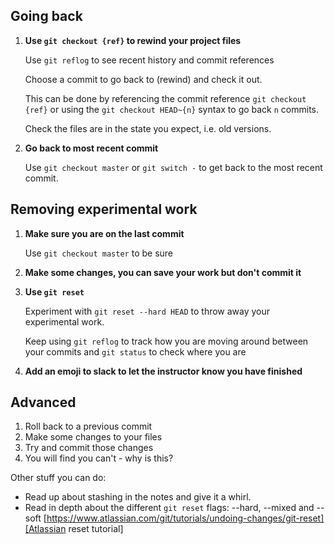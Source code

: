 ## Going back
1) **Use `git checkout {ref}` to rewind your project files**

	Use `git reflog` to see recent history and commit references
	
	Choose a commit to go back to (rewind) and check it out. 

	This can be done by referencing the commit reference `git checkout {ref}` or using the `git checkout HEAD~{n}` syntax to go back `n` commits.

	Check the files are in the state you expect, i.e. old versions.
	
1) **Go back to most recent commit**

	Use `git checkout master` or `git switch -` to get back to the most recent commit.
	

## Removing experimental work

1) **Make sure you are on the last commit**

	Use `git checkout master` to be sure
	

1) **Make some changes, you can save your work but don't commit it**


1) **Use `git reset`**

	Experiment with `git reset --hard HEAD` to throw away your experimental work.

	Keep using `git reflog` to track how you are moving around between your commits and `git status` to check where you are

1) **Add an emoji to slack to let the instructor know you have finished**

## Advanced

1) Roll back to a previous commit
1) Make some changes to your files
1) Try and commit those changes
1) You will find you can't - why is this?

Other stuff you can do:
* Read up about stashing in the notes and give it a whirl.
* Read in depth about the different `git reset` flags: --hard, --mixed and --soft [https://www.atlassian.com/git/tutorials/undoing-changes/git-reset][Atlassian reset tutorial]
